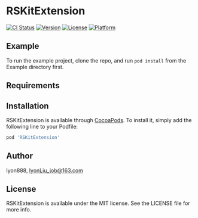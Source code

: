 # RSKitExtension

[![CI Status](https://img.shields.io/travis/lyon888/RSKitExtension.svg?style=flat)](https://travis-ci.org/lyon888/RSKitExtension)
[![Version](https://img.shields.io/cocoapods/v/RSKitExtension.svg?style=flat)](https://cocoapods.org/pods/RSKitExtension)
[![License](https://img.shields.io/cocoapods/l/RSKitExtension.svg?style=flat)](https://cocoapods.org/pods/RSKitExtension)
[![Platform](https://img.shields.io/cocoapods/p/RSKitExtension.svg?style=flat)](https://cocoapods.org/pods/RSKitExtension)

## Example

To run the example project, clone the repo, and run `pod install` from the Example directory first.

## Requirements

## Installation

RSKitExtension is available through [CocoaPods](https://cocoapods.org). To install
it, simply add the following line to your Podfile:

```ruby
pod 'RSKitExtension'
```

## Author

lyon888, lyonLiu_job@163.com

## License

RSKitExtension is available under the MIT license. See the LICENSE file for more info.
